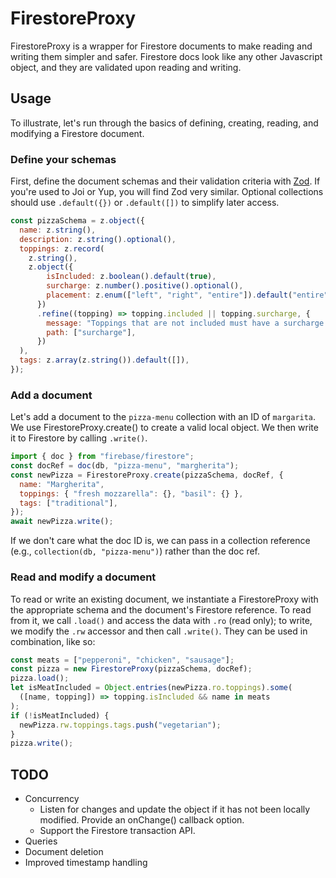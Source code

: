 # FirestoreProxy

FirestoreProxy is a wrapper for Firestore documents to make reading and writing
them simpler and safer.  Firestore docs look like any other Javascript object,
and they are validated upon reading and writing.

## Usage

To illustrate, let's run through the basics of defining, creating, reading, and
modifying a Firestore document.

### Define your schemas

First, define the document schemas and their validation criteria with
[Zod](https://github.com/colinhacks/zod).  If you're used to Joi or Yup, you
will find Zod very similar.  Optional collections should use `.default({})` or
`.default([])` to simplify later access.

```javascript
const pizzaSchema = z.object({
  name: z.string(),
  description: z.string().optional(),
  toppings: z.record(
    z.string(),
    z.object({
        isIncluded: z.boolean().default(true),
        surcharge: z.number().positive().optional(),
        placement: z.enum(["left", "right", "entire"]).default("entire"),
      })
      .refine((topping) => topping.included || topping.surcharge, {
        message: "Toppings that are not included must have a surcharge.",
        path: ["surcharge"],
      })
  ),
  tags: z.array(z.string()).default([]),
});
```

### Add a document

Let's add a document to the `pizza-menu` collection with an ID of `margarita`.
We use FirestoreProxy.create() to create a valid local object.  We then write it
to Firestore by calling `.write()`.

```javascript
import { doc } from "firebase/firestore";
const docRef = doc(db, "pizza-menu", "margherita");
const newPizza = FirestoreProxy.create(pizzaSchema, docRef, {
  name: "Margherita",
  toppings: { "fresh mozzarella": {}, "basil": {} },
  tags: ["traditional"],
});
await newPizza.write();
```

If we don't care what the doc ID is, we can pass in a collection reference
(e.g., `collection(db, "pizza-menu")`) rather than the doc ref.

### Read and modify a document

To read or write an existing document, we instantiate a FirestoreProxy with the
appropriate schema and the document's Firestore reference.  To read from it, we
call `.load()` and access the data with `.ro` (read only); to write, we modify
the `.rw` accessor and then call `.write()`.  They can be used in combination,
like so:

```javascript
const meats = ["pepperoni", "chicken", "sausage"];
const pizza = new FirestoreProxy(pizzaSchema, docRef);
pizza.load();
let isMeatIncluded = Object.entries(newPizza.ro.toppings).some(
  ([name, topping]) => topping.isIncluded && name in meats
);
if (!isMeatIncluded) {
  newPizza.rw.toppings.tags.push("vegetarian");
}
pizza.write();
```

## TODO

* Concurrency
  * Listen for changes and update the object if it has not been locally
    modified.  Provide an onChange() callback option.
  * Support the Firestore transaction API.
* Queries
* Document deletion
* Improved timestamp handling
